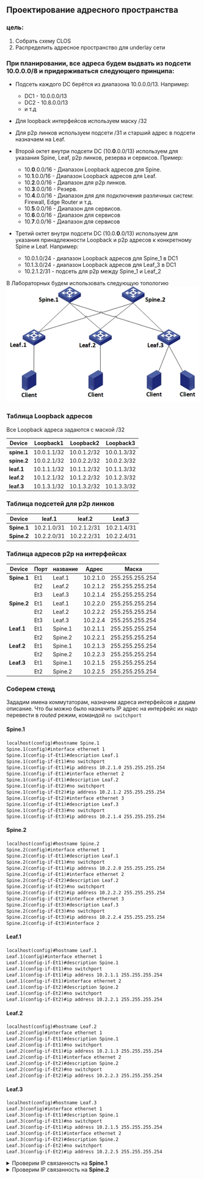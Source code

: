## Проектирование адресного пространства

### цель:

1.  Собрать схему CLOS
2.  Распределить адресное пространство для underlay сети

### При планировании, все адреса будем выдвать из подсети 10.0.0.0/8 и придерживаться следующего принципа:

- Подсеть каждого DC берётся из диапазона 10.0.0.0/13. Например:
    
    - DC1 - 10.0.0.0/13
    - DC2 - 10.8.0.0/13
    - и т.д
- Для loopback интерфейсов используем маску /32
    
- Для p2p линков используем подсети /31 и старший адрес в подсети назначаем на Leaf.
    
- Второй октет внутри подсети DC (10.**0**.0.0/13) используем для указания Spine, Leaf, p2p линков, резерва и сервисов. Пример:
    
    - 10.**0**.0.0/16 - Диапазон Loopback адресов для Spine.
    - 10.**1**.0.0/16 - Диапазон Loopback адресов для Leaf.
    - 10.**2**.0.0/16 - Диапазон для p2p линков.
    - 10.**3**.0.0/16 - Резерв.
    - 10.**4**.0.0/16 - Диапазон для для подключения различных систем: Firewall, Edge Router и т.д.
    - 10.**5**.0.0/16 - Диапазон для сервисов.
    - 10.**6**.0.0/16 - Диапазон для сервисов
    - 10.**7**.0.0/16 - Диапазон для сервисов
- Третий октет внутри подсети DC (10.0.**0**.0/13) используем для указания принадлежности Loopback и p2p адресов к конкретному Spine и Leaf. Например:
    
    - 10.0.1.0/24 - диапазон Loopback адресов для Spine_1 в DC1
    - 10.1.3.0/24 - диапазон Loopback адресов для Leaf_3 в DC1
    - 10.2.1.2/31 - подсеть для p2p между Spine_1 и Leaf_2

В Лабораторных будем использовать следующую топологию  
![Lab1.jpg](/Lab1/Lab1.jpg)

### Таблица Loopback адресов

Все Loopback адреса задаются с маской /32

| **Device** | **Loopback1** | **Loopback2** | **Loopback3** |
| --- | --- | --- | --- |
| **spine.1** | 10.0.1.1/32 | 10.0.1.2/32 | 10.0.1.3/32 |
| **spine.2** | 10.0.2.1/32 | 10.0.2.2/32 | 10.0.2.3/32 |
| **leaf.1** | 10.1.1.1/32 | 10.1.1.2/32 | 10.1.1.3/32 |
| **leaf.2** | 10.1.2.1/32 | 10.1.2.2/32 | 10.1.2.3/32 |
| **leaf.3** | 10.1.3.1/32 | 10.1.3.2/32 | 10.1.3.3/32 |

### Таблица подсетей для p2p линков

| **Device** | **leaf.1** | **leaf.2** | **Leaf.3** |
| --- | --- | --- | --- |
| **Spine.1** | 10.2.1.0/31 | 10.2.1.2/31 | 10.2.1.4/31 |
| **Spine.2** | 10.2.2.0/31 | 10.2.2.2/31 | 10.2.2.4/31 |

### Таблица адресов p2p на интерфейсах

| **Device** | **Порт** | **название** | **Адрес** | **Маска** |
| --- | --- | --- | --- | --- |
| **Spine.1** | Et1 | Leaf.1 | 10.2.1.0 | 255.255.255.254 |
|     | Et2 | Leaf.2 | 10.2.1.2 | 255.255.255.254 |
|     | Et3 | Leaf.3 | 10.2.1.4 | 255.255.255.254 |
| **Spine.2** | Et1 | Leaf.1 | 10.2.2.0 | 255.255.255.254 |
|     | Et2 | Leaf.2 | 10.2.2.2 | 255.255.255.254 |
|     | Et3 | Leaf.3 | 10.2.2.4 | 255.255.255.254 |
| **Leaf.1** | Et1 | Spine.1 | 10.2.1.1 | 255.255.255.254 |
|     | Et2 | Spine.2 | 10.2.2.1 | 255.255.255.254 |
| **Leaf.2** | Et1 | Spine.1 | 10.2.1.3 | 255.255.255.254 |
|     | Et2 | Spine.2 | 10.2.2.3 | 255.255.255.254 |
| **Leaf.3** | Et1 | Spine.1 | 10.2.1.5 | 255.255.255.254 |
|     | Et2 | Spine.2 | 10.2.2.5 | 255.255.255.254 |

### Соберем стенд

Зададим имена коммутаторам, назначим адреса интерфейсов и дадим описание. 
Что бы можно было назначить IP адрес на интерфейс их надо перевести в *routed* режим, командой `no switchport`

#### Spine.1
```
localhost(config)#hostname Spine.1
Spine.1(config)#interface ethernet 1
Spine.1(config-if-Et1)#description Leaf.1
Spine.1(config-if-Et1)#no switchport 
Spine.1(config-if-Et1)#ip address 10.2.1.0 255.255.255.254
Spine.1(config-if-Et1)#interface ethernet 2
Spine.1(config-if-Et1)#description Leaf.2
Spine.1(config-if-Et2)#no switchport 
Spine.1(config-if-Et2)#ip address 10.2.1.2 255.255.255.254
Spine.1(config-if-Et2)#interface ethernet 3
Spine.1(config-if-Et1)#description Leaf.3
Spine.1(config-if-Et3)#no switchport 
Spine.1(config-if-Et3)#ip address 10.2.1.4 255.255.255.254
```
#### Spine.2
```
localhost(config)#hostname Spine.2
Spine.2(config)#interface ethernet 1
Spine.2(config-if-Et1)#description Leaf.1
Spine.2(config-if-Et1)#no switchport 
Spine.2(config-if-Et1)#ip address 10.2.2.0 255.255.255.254
Spine.2(config-if-Et1)#interface ethernet 2
Spine.2(config-if-Et2)#description Leaf.2
Spine.2(config-if-Et2)#no switchport 
Spine.2(config-if-Et2)#ip address 10.2.2.2 255.255.255.254
Spine.2(config-if-Et2)#interface ethernet 3
Spine.2(config-if-Et3)#description Leaf.3
Spine.2(config-if-Et3)#no switchport 
Spine.2(config-if-Et3)#ip address 10.2.2.4 255.255.255.254
Spine.2(config-if-Et3)#interface 2
```
#### Leaf.1
```
localhost(config)#hostname Leaf.1
Leaf.1(config)#interface ethernet 1
Leaf.1(config-if-Et1)#description Spine.1
Leaf.1(config-if-Et1)#no switchport 
Leaf.1(config-if-Et1)#ip address 10.2.1.1 255.255.255.254
Leaf.1(config-if-Et1)#interface ethernet 2
Leaf.1(config-if-Et2)#description Spine.2
Leaf.1(config-if-Et2)#no switchport 
Leaf.1(config-if-Et2)#ip address 10.2.2.1 255.255.255.254
```
#### Leaf.2
```
localhost(config)#hostname Leaf.2
Leaf.2(config)#interface ethernet 1
Leaf.2(config-if-Et1)#description Spine.1
Leaf.2(config-if-Et1)#no switchport 
Leaf.2(config-if-Et1)#ip address 10.2.1.3 255.255.255.254
Leaf.2(config-if-Et1)#interface ethernet 2
Leaf.2(config-if-Et2)#description Spine.2
Leaf.2(config-if-Et2)#no switchport 
Leaf.2(config-if-Et2)#ip address 10.2.2.3 255.255.255.254
```
#### Leaf.3
```
localhost(config)#hostname Leaf.3
Leaf.3(config)#interface ethernet 1
Leaf.3(config-if-Et1)#description Spine.1
Leaf.3(config-if-Et1)#no switchport 
Leaf.3(config-if-Et1)#ip address 10.2.1.5 255.255.255.254
Leaf.3(config-if-Et1)#interface ethernet 2
Leaf.3(config-if-Et2)#description Spine.2
Leaf.3(config-if-Et2)#no switchport 
Leaf.3(config-if-Et2)#ip address 10.2.2.5 255.255.255.254
```
<details>
<summary>Проверим IP связанность на <b>Spine.1</b></summary>

```
Spine.1#ping 10.2.1.1
PING 10.2.1.1 (10.2.1.1) 72(100) bytes of data.
80 bytes from 10.2.1.1: icmp_seq=1 ttl=64 time=212 ms
80 bytes from 10.2.1.1: icmp_seq=2 ttl=64 time=208 ms
80 bytes from 10.2.1.1: icmp_seq=3 ttl=64 time=205 ms
80 bytes from 10.2.1.1: icmp_seq=4 ttl=64 time=201 ms
80 bytes from 10.2.1.1: icmp_seq=5 ttl=64 time=241 ms

--- 10.2.1.1 ping statistics ---
5 packets transmitted, 5 received, 0% packet loss, time 49ms
rtt min/avg/max/mdev = 201.504/214.037/241.647/14.280 ms, pipe 5, ipg/ewma 12.478/214.052 ms
Spine.1#ping 10.2.1.3
PING 10.2.1.3 (10.2.1.3) 72(100) bytes of data.
80 bytes from 10.2.1.3: icmp_seq=1 ttl=64 time=145 ms
80 bytes from 10.2.1.3: icmp_seq=2 ttl=64 time=137 ms
80 bytes from 10.2.1.3: icmp_seq=3 ttl=64 time=132 ms
80 bytes from 10.2.1.3: icmp_seq=4 ttl=64 time=127 ms
80 bytes from 10.2.1.3: icmp_seq=5 ttl=64 time=136 ms

--- 10.2.1.3 ping statistics ---
5 packets transmitted, 5 received, 0% packet loss, time 45ms
rtt min/avg/max/mdev = 127.591/136.001/145.087/5.761 ms, pipe 5, ipg/ewma 11.316/140.352 ms
Spine.1#ping 10.2.1.5
PING 10.2.1.5 (10.2.1.5) 72(100) bytes of data.
80 bytes from 10.2.1.5: icmp_seq=1 ttl=64 time=68.2 ms
80 bytes from 10.2.1.5: icmp_seq=2 ttl=64 time=63.6 ms
80 bytes from 10.2.1.5: icmp_seq=3 ttl=64 time=59.7 ms
80 bytes from 10.2.1.5: icmp_seq=4 ttl=64 time=56.0 ms
80 bytes from 10.2.1.5: icmp_seq=5 ttl=64 time=54.3 ms

--- 10.2.1.5 ping statistics ---
5 packets transmitted, 5 received, 0% packet loss, time 44ms
rtt min/avg/max/mdev = 54.355/60.401/68.240/5.074 ms, pipe 5, ipg/ewma 11.148/63.969 ms

```
</details>

<details>
<summary>Проверим IP связанность на <b>Spine.2</b></summary>

```
Spine.2#ping 10.2.2.1
PING 10.2.2.1 (10.2.2.1) 72(100) bytes of data.
80 bytes from 10.2.2.1: icmp_seq=1 ttl=64 time=148 ms
80 bytes from 10.2.2.1: icmp_seq=2 ttl=64 time=130 ms
80 bytes from 10.2.2.1: icmp_seq=3 ttl=64 time=121 ms
80 bytes from 10.2.2.1: icmp_seq=4 ttl=64 time=114 ms
80 bytes from 10.2.2.1: icmp_seq=5 ttl=64 time=108 ms

--- 10.2.2.1 ping statistics ---
5 packets transmitted, 5 received, 0% packet loss, time 73ms
rtt min/avg/max/mdev = 108.943/124.640/148.143/13.705 ms, pipe 5, ipg/ewma 18.289/135.506 ms
Spine.2#ping 10.2.2.3
PING 10.2.2.3 (10.2.2.3) 72(100) bytes of data.
80 bytes from 10.2.2.3: icmp_seq=1 ttl=64 time=230 ms
80 bytes from 10.2.2.3: icmp_seq=2 ttl=64 time=223 ms
80 bytes from 10.2.2.3: icmp_seq=3 ttl=64 time=222 ms
80 bytes from 10.2.2.3: icmp_seq=4 ttl=64 time=214 ms
80 bytes from 10.2.2.3: icmp_seq=5 ttl=64 time=207 ms

--- 10.2.2.3 ping statistics ---
5 packets transmitted, 5 received, 0% packet loss, time 44ms
rtt min/avg/max/mdev = 207.966/219.808/230.596/7.774 ms, pipe 5, ipg/ewma 11.165/224.641 ms
Spine.2#ping 10.2.2.5
PING 10.2.2.5 (10.2.2.5) 72(100) bytes of data.
80 bytes from 10.2.2.5: icmp_seq=1 ttl=64 time=151 ms
80 bytes from 10.2.2.5: icmp_seq=2 ttl=64 time=141 ms
80 bytes from 10.2.2.5: icmp_seq=3 ttl=64 time=136 ms
80 bytes from 10.2.2.5: icmp_seq=4 ttl=64 time=131 ms
80 bytes from 10.2.2.5: icmp_seq=5 ttl=64 time=125 ms

--- 10.2.2.5 ping statistics ---
5 packets transmitted, 5 received, 0% packet loss, time 49ms
rtt min/avg/max/mdev = 125.886/137.380/151.403/8.698 ms, pipe 5, ipg/ewma 12.455/143.796 ms

```
</details>